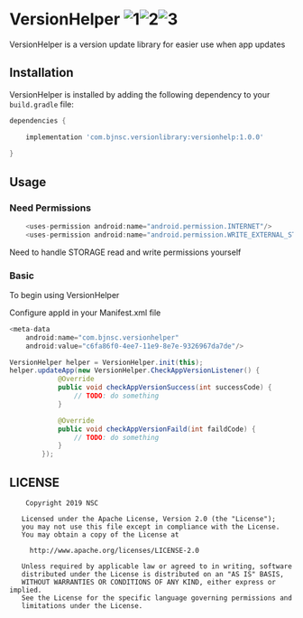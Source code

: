 # VersionHelper ![1]![2]![3]

VersionHelper is a version update library for easier use when app updates

## Installation

VersionHelper is installed by adding the following dependency to your `build.gradle` file:

```groovy
dependencies {

    implementation 'com.bjnsc.versionlibrary:versionhelp:1.0.0'
    
}
```

## Usage

### Need Permissions
```groovy
    <uses-permission android:name="android.permission.INTERNET"/>
    <uses-permission android:name="android.permission.WRITE_EXTERNAL_STORAGE"/>
```
Need to handle STORAGE read and write permissions yourself

### Basic

To begin using VersionHelper

Configure appId in your Manifest.xml file
```groovy
<meta-data
    android:name="com.bjnsc.versionhelper"
    android:value="c6fa86f0-4ee7-11e9-8e7e-9326967da7de"/>
```

```java
VersionHelper helper = VersionHelper.init(this);
helper.updateApp(new VersionHelper.CheckAppVersionListener() {
            @Override
            public void checkAppVersionSuccess(int successCode) {
                // TODO: do something
            }

            @Override
            public void checkAppVersionFaild(int faildCode) {
                // TODO: do something
            }
        });
```


## LICENSE

```
	Copyright 2019 NSC

   Licensed under the Apache License, Version 2.0 (the "License");
   you may not use this file except in compliance with the License.
   You may obtain a copy of the License at

     http://www.apache.org/licenses/LICENSE-2.0

   Unless required by applicable law or agreed to in writing, software
   distributed under the License is distributed on an "AS IS" BASIS,
   WITHOUT WARRANTIES OR CONDITIONS OF ANY KIND, either express or implied.
   See the License for the specific language governing permissions and
   limitations under the License.

```

[1]: https://img.shields.io/badge/build-passing-green.svg
[2]: https://img.shields.io/badge/VersionHelper-1.0.0-yellowgreen.svg
[3]: https://img.shields.io/badge/API-19%2B-orange.svg

